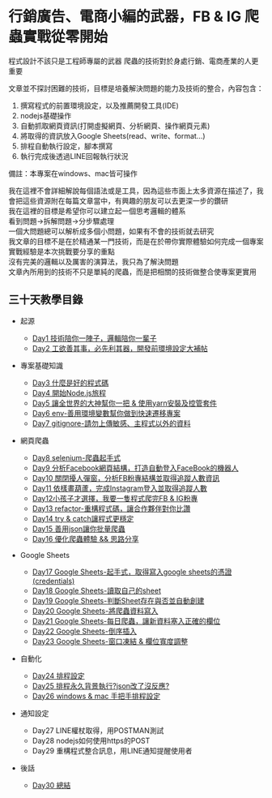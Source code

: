 # 行銷廣告、電商小編的武器，FB & IG 爬蟲實戰從零開始

程式設計不該只是工程師專屬的武器
爬蟲的技術對於身處行銷、電商產業的人更重要

文章並不探討困難的技術，目標是培養解決問題的能力及技術的整合，內容包含：
1. 撰寫程式的前置環境設定，以及推薦開發工具(IDE)
2. nodejs基礎操作
3. 自動抓取網頁資訊(打開虛擬網頁、分析網頁、操作網頁元素)
4. 將取得的資訊放入Google Sheets(read、write、format...)
5. 排程自動執行設定，腳本撰寫
6. 執行完成後透過LINE回報執行狀況

備註：本專案在windows、mac皆可操作

我在這裡不會詳細解說每個語法或是工具，因為這些市面上太多資源在描述了，我會把這些資源附在每篇文章當中，有興趣的朋友可以去更深一步的鑽研  
我在這裡的目標是希望你可以建立起一個思考邏輯的體系  
看到問題->拆解問題->分步驟處理  
一個大問題總可以解析成多個小問題，如果有不會的技術就去研究  
我文章的目標不是在於精通某一門技術，而是在於帶你實際體驗如何完成一個專案  
實戰經驗是本次挑戰要分享的重點  
沒有完美的邏輯以及厲害的演算法，我只為了解決問題  
文章內所用到的技術不只是單純的爬蟲，而是把相關的技術做整合使專案更實用  

## 三十天教學目錄

* 起源
    * [Day1 技術陪你一陣子，邏輯陪你一輩子](/day1/README.md)
    * [Day2 工欲善其事，必先利其器，開發前環境設定大補帖](/day2/README.md)

* 專案基礎知識
    * [Day3 什麼是好的程式碼](/day3/README.md)
    * [Day4 開始Node.js旅程](/day4/README.md)
    * [Day5 讓全世界的大神幫你一把 & 使用yarn安裝及控管套件](/day5/README.md)
    * [Day6 env-善用環境變數幫你做到快速遷移專案](/day6/README.md)
    * [Day7 gitignore-請勿上傳敏感、主程式以外的資料](/day7/README.md)

* 網頁爬蟲
    * [Day8 selenium-爬蟲起手式](/day8/README.md)
    * [Day9 分析Facebook網頁結構，打造自動登入FaceBook的機器人](/day9/README.md)
    * [Day10 關閉擾人彈窗，分析FB粉專結構並取得追蹤人數資訊](/day10/README.md)
    * [Day11 依樣畫葫蘆，完成Instagram登入並取得追蹤人數](/day11/README.md)
    * [Day12小孩子才選擇，我要一隻程式爬完FB & IG粉專](/day12/README.md)
    * [Day13 refactor-重構程式碼，讓合作夥伴對你比讚](/day13/README.md)
    * [Day14 try & catch讓程式更穩定](/day14/README.md)
    * [Day15 善用json讓你批量爬蟲](/day15/README.md)
    * [Day16 優化爬蟲體驗 && 思路分享](/day16/README.md)

* Google Sheets
    * [Day17 Google Sheets-起手式，取得寫入google sheets的憑證(credentials)](/day17/README.md)
    * [Day18 Google Sheets-讀取自己的sheet](/day18/README.md)
    * [Day19 Google Sheets-判斷Sheet存在與否並自動創建](/day19/README.md)
    * [Day20 Google Sheets-將爬蟲資料寫入](/day20/README.md)
    * [Day21 Google Sheets-每日爬蟲，讓新資料塞入正確的欄位](/day21/README.md)
    * [Day22 Google Sheets-倒序插入](/day22/README.md)
    * [Day23 Google Sheets-窗口凍結 & 欄位寬度調整](/day23/README.md)

* 自動化
    * [Day24 排程設定](/day24/README.md)
    * [Day25 排程永久背景執行?json改了沒反應?](/day25/README.md)
    * [Day26 windows & mac 手把手排程設定](/day26/README.md)

* 通知設定
    * Day27 LINE權杖取得，用POSTMAN測試
    * Day28 nodejs如何使用https的POST
    * Day29 重構程式整合訊息，用LINE通知提醒使用者

* 後話
    * [Day30 總結](/day/30/README.md)

